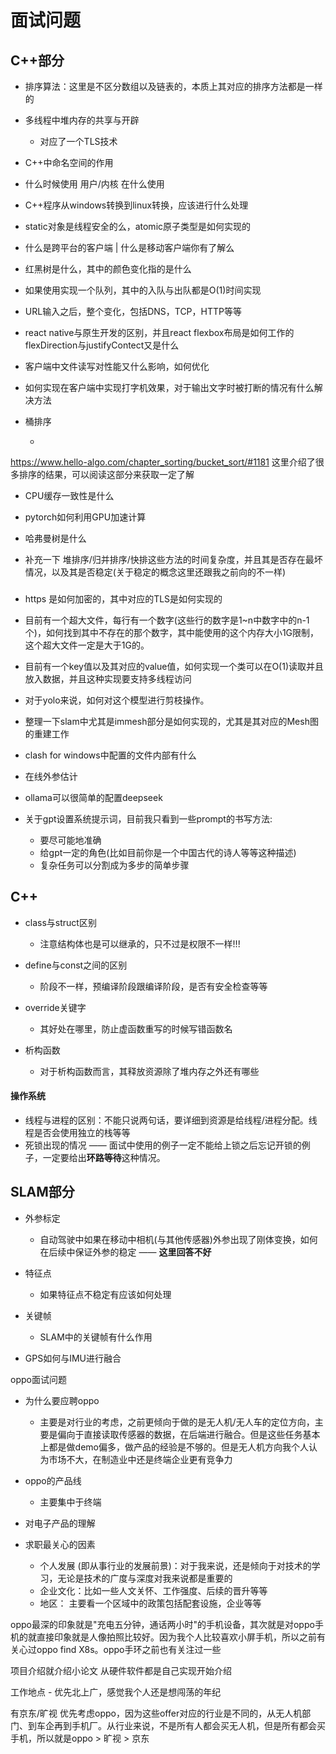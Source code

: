 # 面试问题

## C++部分

- 排序算法：这里是不区分数组以及链表的，本质上其对应的排序方法都是一样的

  

- 多线程中堆内存的共享与开辟 
  - 对应了一个TLS技术

- C++中命名空间的作用

- 什么时候使用 用户/内核 在什么使用

- C++程序从windows转换到linux转换，应该进行什么处理






- static对象是线程安全的么，atomic原子类型是如何实现的
- 什么是跨平台的客户端 | 什么是移动客户端你有了解么
- 红黑树是什么，其中的颜色变化指的是什么
- 如果使用实现一个队列，其中的入队与出队都是O(1)时间实现
- URL输入之后，整个变化，包括DNS，TCP，HTTP等等
- react native与原生开发的区别，并且react flexbox布局是如何工作的 flexDirection与justifyContect又是什么
- 客户端中文件读写对性能又什么影响，如何优化
- 如何实现在客户端中实现打字机效果，对于输出文字时被打断的情况有什么解决方法






- 桶排序

  - 

https://www.hello-algo.com/chapter_sorting/bucket_sort/#1181 这里介绍了很多排序的结果，可以阅读这部分来获取一定了解




- CPU缓存一致性是什么

  

- pytorch如何利用GPU加速计算



- 哈弗曼树是什么

- 补充一下 堆排序/归并排序/快排这些方法的时间复杂度，并且其是否存在最坏情况，以及其是否稳定(关于稳定的概念这里还跟我之前向的不一样)



###









- https 是如何加密的，其中对应的TLS是如何实现的



- 目前有一个超大文件，每行有一个数字(这些行的数字是1~n中数字中的n-1个)，如何找到其中不存在的那个数字，其中能使用的这个内存大小1G限制，这个超大文件一定是大于1G的。
- 目前有一个key值以及其对应的value值，如何实现一个类可以在O(1)读取并且放入数据，并且这种实现要支持多线程访问
- 对于yolo来说，如何对这个模型进行剪枝操作。
- 整理一下slam中尤其是immesh部分是如何实现的，尤其是其对应的Mesh图的重建工作







- clash for windows中配置的文件内部有什么

- 在线外参估计

- ollama可以很简单的配置deepseek 
- 关于gpt设置系统提示词，目前我只看到一些prompt的书写方法:
  - 要尽可能地准确
  - 给gpt一定的角色(比如目前你是一个中国古代的诗人等等这种描述)
  - 复杂任务可以分割成为多步的简单步骤



## C++

- class与struct区别 	
  - 注意结构体也是可以继承的，只不过是权限不一样!!!

- define与const之间的区别
  - 阶段不一样，预编译阶段跟编译阶段，是否有安全检查等等

- override关键字
  - 其好处在哪里，防止虚函数重写的时候写错函数名
- 析构函数
  - 对于析构函数而言，其释放资源除了堆内存之外还有哪些







#### 操作系统

- 线程与进程的区别：不能只说两句话，要详细到资源是给线程/进程分配。线程是否会使用独立的栈等等
- 死锁出现的情况 —— 面试中使用的例子一定不能给上锁之后忘记开锁的例子，一定要给出**环路等待**这种情况。







## SLAM部分



- 外参标定
  - 自动驾驶中如果在移动中相机(与其他传感器)外参出现了刚体变换，如何在后续中保证外参的稳定 —— **这里回答不好**
- 特征点
  - 如果特征点不稳定有应该如何处理
- 关键帧 
  - SLAM中的关键帧有什么作用



- GPS如何与IMU进行融合









oppo面试问题

- 为什么要应聘oppo
  - 主要是对行业的考虑，之前更倾向于做的是无人机/无人车的定位方向，主要是偏向于直接读取传感器的数据，在后端进行融合。但是这些任务基本上都是做demo偏多，做产品的经验是不够的。但是无人机方向我个人认为市场不大，在制造业中还是终端企业更有竞争力

- oppo的产品线
  - 主要集中于终端
- 对电子产品的理解
- 求职最关心的因素
  - 个人发展 (即从事行业的发展前景)：对于我来说，还是倾向于对技术的学习，无论是技术的广度与深度对我来说都是重要的
  - 企业文化：比如一些人文关怀、工作强度、后续的晋升等等
  - 地区： 主要看一个区域中的政策包括配套设施，企业等等



oppo最深的印象就是"充电五分钟，通话两小时"的手机设备，其次就是对oppo手机的就直接印象就是人像拍照比较好。因为我个人比较喜欢小屏手机，所以之前有关心过oppo find X8s。oppo手环之前也有关注过一些



项目介绍就介绍小论文 从硬件软件都是自己实现开始介绍



工作地点 - 优先北上广，感觉我个人还是想闯荡的年纪



有京东/旷视 优先考虑oppo，因为这些offer对应的行业是不同的，从无人机部门、到车企再到手机厂。从行业来说，不是所有人都会买无人机，但是所有都会买手机，所以就是oppo > 旷视 > 京东

